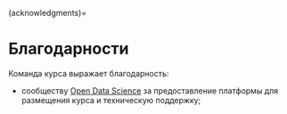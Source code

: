 (acknowledgments)=

# Благодарности

Команда курса выражает благодарность:

- сообществу [Open Data Science](https://ods.ai) за предоставление платформы для размещения курса и техническую поддержку;
